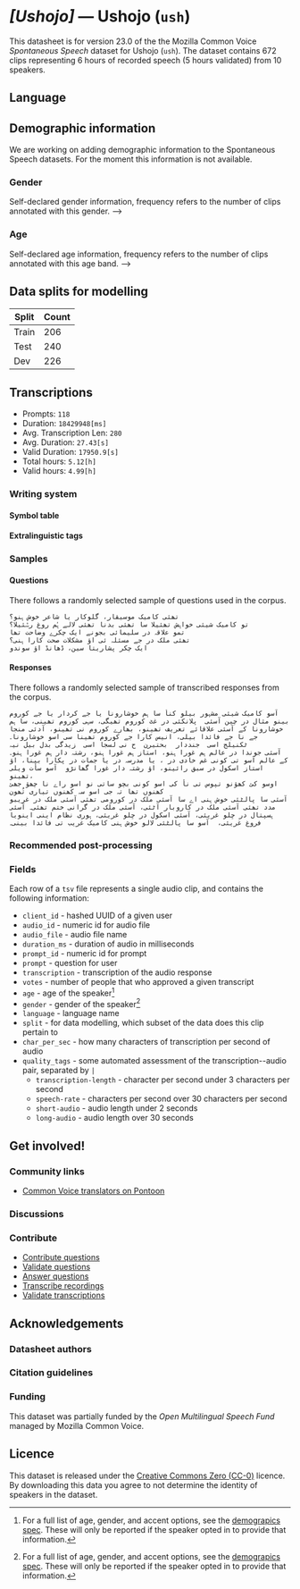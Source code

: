 # *[Ushojo]* &mdash; Ushojo (`ush`)
This datasheet is for version 23.0 of the the Mozilla Common Voice *Spontaneous Speech* dataset 
for Ushojo (`ush`). The dataset contains 672 clips representing 6 hours of recorded
speech (5 hours validated) from 10 speakers.

## Language
<!-- {{LANGUAGE_DESCRIPTION}} -->
<!-- Provide a brief (1-2 paragraph) description of your language -->

## Demographic information
We are working on adding demographic information to the Spontaneous Speech datasets. For the moment this information
is not available.



<!--
The dataset includes the following distribution of age and gender.
<!-- You can get a lot of the information in this section from https://analyzer.cv-toolbox.web.tr/browse -->

### Gender
Self-declared gender information, frequency refers to the number of clips annotated with this gender.
-->



<!--
<!-- {{GENDER_TABLE}} -->
<!-- @ AUTOMATICALLY GENERATED @ -->
<!-- | Gender | Frequency |
|--------|-----------|
| male, masculine | ? |
| undeclared | ? |
| female, feminine | ? | -->

### Age
Self-declared age information, frequency refers to the number of clips annotated with this age band.
-->
<!-- {{AGE_TABLE}} -->
<!-- @ AUTOMATICALLY GENERATED @ -->
<!-- | Age band | Frequency |
|----------|-----------|
| teens | ? |
| twenties | ? |
| thirties | ? |
| fourties | ? |
| fifties | ? |
   ...if other age ranges are present in your data, add rows... -->

## Data splits for modelling



 | Split | Count |
|-|-|
| Train | 206 |
| Test | 240 |
| Dev | 226 |

<!-- @ AUTOMATICALLY GENERATED @ -->

## Transcriptions

* Prompts: `118`
* Duration: `18429948[ms]`
* Avg. Transcription Len: `280`
* Avg. Duration: `27.43[s]`
* Valid Duration: `17950.9[s]`
* Total hours: `5.12[h]`
* Valid hours: `4.99[h]`

<!-- {{TRANSCRIPTIONS_DESCRIPTION}} -->
<!-- A description of the transcription system used -->

### Writing system
<!-- {{WRITING_SYSTEM_DESCRIPTION}} -->
<!-- @ OPTIONAL @ -->
<!-- A description of the writing system (or writing systems) used in the text corpus -->

#### Symbol table
<!-- {{ALPHABET_TABLE}} -->
<!-- @ OPTIONAL @ -->
<!-- If the writing system is alphabetic, you can include the valid alphabet here -->

#### Extralinguistic tags

### Samples

#### Questions
There follows a randomly selected sample of questions used in the corpus.

```
تھئی کامیک موسیقار، گلوکار یا شاعر خوش ہنو؟
تو کامیک شیئی خواہش تھئیلا سا تھئی بدنا تھئی لالے ہُم روغ رݜئیلا؟
تمو علاقہ در سلیمائی بجونے ایک چکرے وضاحت تھا
تھئی ملک در جے مسئلہ ئی اؤ مشکلات صحت کارا ہنی؟
ایک چکر پشاریتا سین، ڈھانڈ اؤ سوندو
```

<!-- {{QUESTIONS_SAMPLE}} -->

#### Responses
There follows a randomly selected sample of transcribed responses from the corpus.

```
آسو کامیک شیئی مشہور بیلو کنأ سا ہم خوشارونا یا جے کردار یا جے کوروم بینو مثال در چین آسئی  پلانکئی در غٹ کوروم تھیگی، سہی کوروم تھینی، سا ہم خوشارونا کے آسئی علاقائے تعریف تھینو، بھارے کوروم نی تھینو، آدئی منجا جے نا جے فائدا بیلی، انیس کارا جے کوروم تھینا سی اسو خوشارونا۔ 
ٹکنیلج اسی  جنددار  بحتیرن  ح نی لسجا اسی  زیدگی بدل بیل نیہ
آسئی جوندا در عالم ہم غورا ہنو، استاز ہم غورا ہنو، رشتہ دار ہم غورا ہنو۔ کے عالم آسو تی کونی غم خادی در ، یا مدرسہ در یا جمات در پکارا بینا، اؤ استاز اسکول در سبق رائینو، اؤ رشتہ دار غورا گھانڑو  آسو سأت ویلی تھینو، 
اوسو کئ کھؤنو تپوس تی نأ کی اسو کونی بچو ساتی نو اسو راے نا چھؤ جھئ کھنوں تھا تہ جی اسو سہ کھنوں تیاری تُھون 
آسئی سا پالٹئی خوش ہنی اے سا آسئی ملک در کورومی تھئی آسئی ملک در غریبو مدد تھئی آسئی ملک در کاروبار آٹئی، آسئی ملک در گرانی ختم تھئی۔ آسئی ہسپتال در ڇلو غریئی، آسئی اسکول در ڇلو غریئی، ہوری نظام اینی اینویا فروغ غریئی،  آسو سا پالٹئی لالو خوش ہنی کامیک غریب تی فائدا بینی۔ 
```

<!-- {{TRANSCRIPTIONS_SAMPLE}} -->

### Recommended post-processing
<!-- {{RECOMMENDED_POSTPROCESSING_DESCRIPTION}} -->
<!-- @ OPTIONAL @ -->
<!-- What should people do before they use the data, for example Unicode normalisation or normalisation of extralinguistic tags -->

### Fields
Each row of a `tsv` file represents a single audio clip, and contains the following information:

* `client_id` - hashed UUID of a given user
* `audio_id` - numeric id for audio file
* `audio_file` - audio file name
* `duration_ms` - duration of audio in milliseconds
* `prompt_id` - numeric id for prompt
* `prompt` - question for user
* `transcription` - transcription of the audio response
* `votes` - number of people that who approved a given transcript
* `age` - age of the speaker[^1]
* `gender` - gender of the speaker[^1]
* `language` - language name
* `split` - for data modelling, which subset of the data does this clip pertain to
* `char_per_sec` - how many characters of transcription per second of audio
* `quality_tags` - some automated assessment of the transcription--audio pair, separated by `|`
   * `transcription-length` - character per second under 3 characters per second
   * `speech-rate` - characters per second over 30 characters per second
   * `short-audio` - audio length under 2 seconds
   * `long-audio` - audio length over 30 seconds

#### 
[^1]: For a full list of age, gender, and accent options, see the
[demograpics
spec](https://github.com/common-voice/common-voice/blob/main/web/src/stores/demographics.ts). These
will only be reported if the speaker opted in to provide that
information.

## Get involved!

### Community links

* [Common Voice translators on Pontoon](https://pontoon.mozilla.org/ush/common-voice/contributors/)

<!-- {{COMMUNITY_LINKS_LIST}} -->
<!-- @ OPTIONAL @ -->
<!-- Links to community chats / fora -->

### Discussions
<!-- {{DISCUSSION_LINKS_LIST}} -->
<!-- @ OPTIONAL @ -->
<!-- Any links to discussions, for example on Discourse or other fora or blogs can be included here -->

### Contribute
* [Contribute questions](https://commonvoice.mozilla.org/spontaneous-speech/beta/question)
* [Validate questions](https://commonvoice.mozilla.org/spontaneous-speech/beta/validate)
* [Answer questions](https://commonvoice.mozilla.org/spontaneous-speech/beta/prompts)
* [Transcribe recordings](https://commonvoice.mozilla.org/spontaneous-speech/beta/transcribe)
* [Validate transcriptions](https://commonvoice.mozilla.org/spontaneous-speech/beta/check-transcript)
<!-- {{CONTRIBUTE_LINKS_LIST}} -->
<!-- Here you can include links for how to contribute to the dataset -->

## Acknowledgements

### Datasheet authors
<!-- {{DATASHEET_AUTHORS_LIST}} -->
<!-- A list in the format of: Your Name <email@email.com> -->

### Citation guidelines
<!-- {{CITATION_DESCRIPTION}} -->
<!-- @ OPTIONAL @ -->
<!-- If you published a paper and would like people to cite it, you can include the BiBTeX here -->

### Funding

This dataset was partially funded by the *Open Multilingual Speech Fund* managed by Mozilla Common Voice.
<!-- {{FUNDING_DESCRIPTION}} -->
<!-- @ OPTIONAL @ -->
<!-- If you received any funding, you can include the acknowledgement here -->

## Licence
This dataset is released under the [Creative Commons Zero (CC-0)](https://creativecommons.org/public-domain/cc0/) licence. By downloading this data
you agree to not determine the identity of speakers in the dataset.